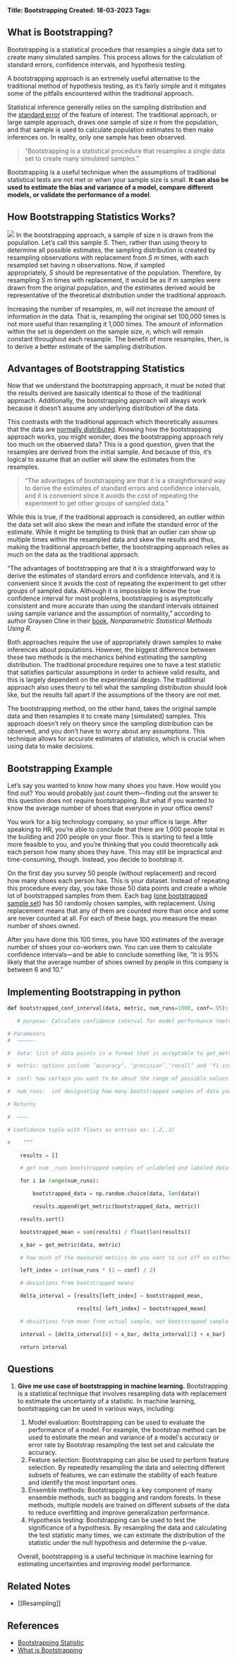 **Title: Bootstrapping**
**Created: 18-03-2023**
**Tags:**

## What is Bootstrapping?

Bootstrapping is a statistical procedure that resamples a single data set to create many simulated samples. This process allows for the calculation of standard errors, confidence intervals, and hypothesis testing.

A bootstrapping approach is an extremely useful alternative to the traditional method of hypothesis testing, as it’s fairly simple and it mitigates some of the pitfalls encountered within the traditional approach. 

Statistical inference generally relies on the sampling distribution and the [standard error](https://builtin.com/data-science/difference-between-standard-deviation-standard-error) of the feature of interest. The traditional approach, or large sample approach, draws one sample of size _n_ from the population, and that sample is used to calculate population estimates to then make inferences on. In reality, only one sample has been observed.

> “Bootstrapping is a statistical procedure that resamples a single data set to create many simulated samples.”

Bootstrapping is a useful technique when the assumptions of traditional statistical tests are not met or when your sample size is small. **It can also be used to estimate the bias and variance of a model, compare different models, or validate the performance of a model**.

## How Bootstrapping Statistics Works?

![](Image/bootstrapping_resample.jpeg)
In the bootstrapping approach, a sample of size _n_ is drawn from the population. Let’s call this sample _S_. Then, rather than using theory to determine all possible estimates, the sampling distribution is created by resampling observations with replacement from _S_ _m_ times, with each resampled set having _n_ observations. Now, if sampled appropriately, _S_ should be representative of the population. Therefore, by resampling _S_ _m_ times with replacement, it would be as if _m_ samples were drawn from the original population, and the estimates derived would be representative of the theoretical distribution under the traditional approach. 

Increasing the number of resamples, _m_, will not increase the amount of information in the data. That is, resampling the original set 100,000 times is not more useful than resampling it 1,000 times. The amount of information within the set is dependent on the sample size, _n_, which will remain constant throughout each resample. The benefit of more resamples, then, is to derive a better estimate of the sampling distribution.

## Advantages of Bootstrapping Statistics

Now that we understand the bootstrapping approach, it must be noted that the results derived are basically identical to those of the traditional approach. Additionally, the bootstrapping approach will always work because it doesn’t assume any underlying distribution of the data.

This contrasts with the traditional approach which theoretically assumes that the data are [normally distributed](https://builtin.com/data-science/empirical-rule). Knowing how the bootstrapping approach works, you might wonder, does the bootstrapping approach rely too much on the observed data? This is a good question, given that the resamples are derived from the initial sample. And because of this, it’s logical to assume that an outlier will skew the estimates from the resamples. 

> “The advantages of bootstrapping are that it is a straightforward way to derive the estimates of standard errors and confidence intervals, and it is convenient since it avoids the cost of repeating the experiment to get other groups of sampled data.”

While this is true, if the traditional approach is considered, an outlier within the data set will also skew the mean and inflate the standard error of the estimate. While it might be tempting to think that an outlier can show up multiple times within the resampled data and skew the results and thus, making the traditional approach better, the bootstrapping approach relies as much on the data as the traditional approach. 

“The advantages of bootstrapping are that it is a straightforward way to derive the estimates of standard errors and confidence intervals, and it is convenient since it avoids the cost of repeating the experiment to get other groups of sampled data. Although it is impossible to know the true confidence interval for most problems, bootstrapping is asymptotically consistent and more accurate than using the standard intervals obtained using sample variance and the assumption of normality,” according to author Graysen Cline in their [book](https://www.amazon.com/Nonparametric-Statistical-Methods-Using-Graysen/dp/1788820797), _Nonparametric Statistical Methods Using R._

Both approaches require the use of appropriately drawn samples to make inferences about populations. However, the biggest difference between these two methods is the mechanics behind estimating the sampling distribution. The traditional procedure requires one to have a test statistic that satisfies particular assumptions in order to achieve valid results, and this is largely dependent on the experimental design. The traditional approach also uses theory to tell what the sampling distribution should look like, but the results fall apart if the assumptions of the theory are not met.

The bootstrapping method, on the other hand, takes the original sample data and then resamples it to create many [simulated] samples. This approach doesn’t rely on theory since the sampling distribution can be observed, and you don’t have to worry about any assumptions. This technique allows for accurate estimates of statistics, which is crucial when using data to make decisions.

## Bootstrapping Example

Let’s say you wanted to know how many shoes you have. How would you find out? You would probably just count them—finding out the answer to this question does not require bootstrapping. But what if you wanted to know the average number of shoes that everyone in your office owns? 

You work for a big technology company, so your office is large. After speaking to HR, you’re able to conclude that there are 1,000 people total in the building and 200 people on your floor. This is starting to feel a little more feasible to you, and you’re thinking that you could theoretically ask each person how many shoes they have. This may still be impractical and time-consuming, though. Instead, you decide to bootstrap it. 

On the first day you survey 50 people (without replacement) and record how many shoes each person has. This is your dataset. Instead of repeating this procedure every day, you take those 50 data points and create a whole lot of bootstrapped samples from them. Each bag ([one bootstrapped sample set](https://en.wikipedia.org/wiki/Bootstrap_aggregating)) has 50 randomly chosen samples, with replacement. Using replacement means that any of them are counted more than once and some are never counted at all. For each of these bags, you measure the mean number of shoes owned. 

After you have done this 100 times, you have 100 estimates of the average number of shoes your co-workers own. You can use them to calculate confidence intervals—and be able to conclude something like, “It is 95% likely that the average number of shoes owned by people in this company is between 6 and 10.”

## Implementing Bootstrapping in python

```python
def bootstrapped_conf_interval(data, metric, num_runs=1000, conf=.95):

   # purpose: Calculate confidence interval for model performance (metric)

# Parameters
#  —————-

#  data: list of data points in a format that is acceptable to get_metric

#  metric: options include ‘accuracy’, ‘precision’,’recall’ and ‘f1-score’

#  conf: how certain you want to be about the range of possible values of your metrc

#  num_runs:  int designating how many bootstrapped samples of data you would like

# Returns

#  ———-

# Confidence tuple with floats as entries ex: (.2,.3)

#    “””

    results = []

    # get num _runs bootstrapped samples of unlabeled and labeled data

    for i in range(num_runs):

        bootstrapped_data = np.random.choice(data, len(data))

        results.append(get_metric(bootstrapped_data, metric))

    results.sort()

    bootstrapped_mean = sum(results) / float(len(results))

    x_bar = get_metric(data, metric)

    # how much of the measured metrics do you want to cut off on either end

    left_index = int(num_runs * (1 – conf) / 2)

    # deviations from bootstrapped means

    delta_interval = [results[left_index] – bootstrapped_mean,

                      results[-left_index] – bootstrapped_mean]

    # deviations from mean from actual sample, not bootstrapped sample

    interval = [delta_interval[0] + x_bar, delta_interval[1] + x_bar]

    return interval
```

## Questions

1. **Give me use case of bootstrapping in machine learning.**
	Bootstrapping is a statistical technique that involves resampling data with replacement to estimate the uncertainty of a statistic. In machine learning, bootstrapping can be used in various ways, including:
	
	1.  Model evaluation: Bootstrapping can be used to evaluate the performance of a model. For example, the bootstrap method can be used to estimate the mean and variance of a model's accuracy or error rate by Bootstrap resampling the test set and calculate the accuracy.
	2.  Feature selection: Bootstrapping can also be used to perform feature selection. By repeatedly resampling the data and selecting different subsets of features, we can estimate the stability of each feature and identify the most important ones.
	3.  Ensemble methods: Bootstrapping is a key component of many ensemble methods, such as bagging and random forests. In these methods, multiple models are trained on different subsets of the data to reduce overfitting and improve generalization performance.
	4.  Hypothesis testing: Bootstrapping can be used to test the significance of a hypothesis. By resampling the data and calculating the test statistic many times, we can estimate the distribution of the statistic under the null hypothesis and determine the p-value.
	
	Overall, bootstrapping is a useful technique in machine learning for estimating uncertainties and improving model performance.

## Related Notes
* [[Resampling]]

## References
* [Bootstrapping Statistic](https://builtin.com/data-science/bootstrapping-statistics)
* [What is Bootstrapping](https://www.mastersindatascience.org/learning/machine-learning-algorithms/bootstrapping/)



